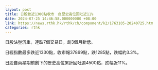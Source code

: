 ```yaml
---
layout: post
title: 日股挫近1300點收市　自歷史高位回吐近11%
date: 2024-07-25 14:46:58.000000000 +08:00
link: https://news.rthk.hk/rthk/ch/component/k2/1763105-20240725.htm
categories: rthk
---
```


日股沽壓沉重，連跌7個交易日，創3個月新低。

日經指數最多跌近1330點，收市報37869點，跌1285點，跌幅約3.3%。

日股自兩星期前創下的歷史高位累計回吐逾4500點，跌幅近11%。
